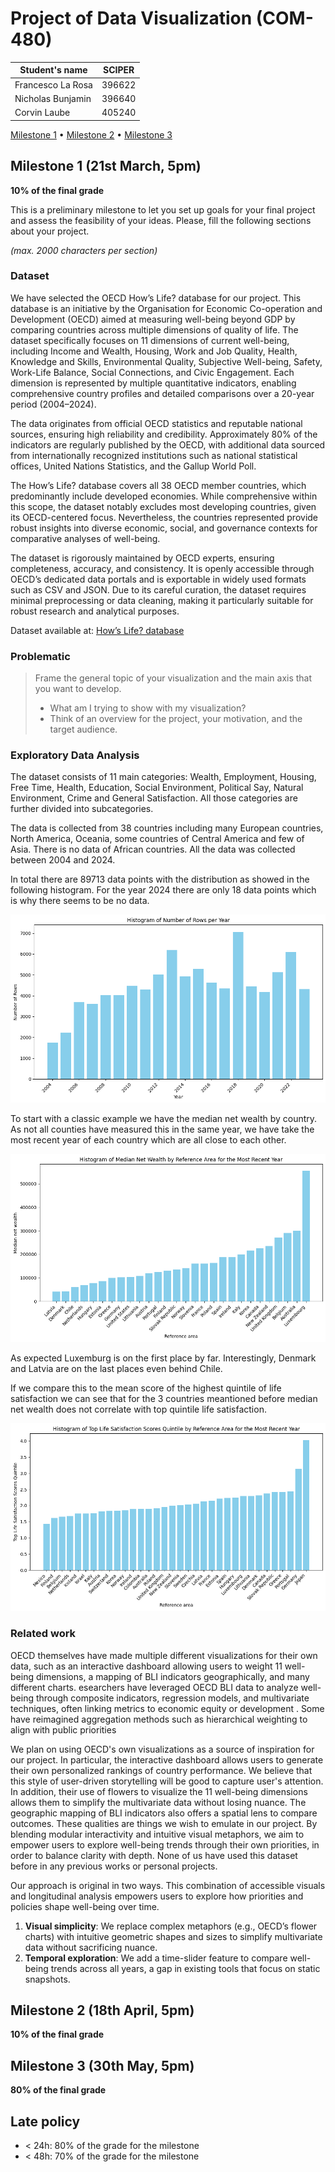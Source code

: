 # Project of Data Visualization (COM-480)

| Student's name    | SCIPER |
| ----------------- | ------ |
| Francesco La Rosa | 396622 |
| Nicholas Bunjamin | 396640 |
| Corvin Laube      | 405240 |

[Milestone 1](#milestone-1) • [Milestone 2](#milestone-2) • [Milestone 3](#milestone-3)

## Milestone 1 (21st March, 5pm)

**10% of the final grade**

This is a preliminary milestone to let you set up goals for your final project and assess the feasibility of your ideas.
Please, fill the following sections about your project.

_(max. 2000 characters per section)_

### Dataset

We have selected the OECD How’s Life? database for our project. This database is an initiative by the Organisation for Economic Co-operation and Development (OECD) aimed at measuring well-being beyond GDP by comparing countries across multiple dimensions of quality of life. The dataset specifically focuses on 11 dimensions of current well-being, including Income and Wealth, Housing, Work and Job Quality, Health, Knowledge and Skills, Environmental Quality, Subjective Well-being, Safety, Work-Life Balance, Social Connections, and Civic Engagement. Each dimension is represented by multiple quantitative indicators, enabling comprehensive country profiles and detailed comparisons over a 20-year period (2004–2024).

The data originates from official OECD statistics and reputable national sources, ensuring high reliability and credibility. Approximately 80% of the indicators are regularly published by the OECD, with additional data sourced from internationally recognized institutions such as national statistical offices, United Nations Statistics, and the Gallup World Poll.

The How’s Life? database covers all 38 OECD member countries, which predominantly include developed economies. While comprehensive within this scope, the dataset notably excludes most developing countries, given its OECD-centered focus. Nevertheless, the countries represented provide robust insights into diverse economic, social, and governance contexts for comparative analyses of well-being.

The dataset is rigorously maintained by OECD experts, ensuring completeness, accuracy, and consistency. It is openly accessible through OECD’s dedicated data portals and is exportable in widely used formats such as CSV and JSON. Due to its careful curation, the dataset requires minimal preprocessing or data cleaning, making it particularly suitable for robust research and analytical purposes.

Dataset available at: [How’s Life? database](https://data-explorer.oecd.org/vis?fs[0]=Topic%2C1%7CSociety%23SOC%23%7CWell-being%20and%20beyond%20GDP%23SOC_WEL%23&pg=0&fc=Topic&bp=true&snb=26&df[ds]=dsDisseminateFinalDMZ&df[id]=DSD_HSL%40DF_HSL_CWB&df[ag]=OECD.WISE.WDP&df[vs]=1.1&dq=.11_2%2B11_1%2B9_3%2B9_2%2B8_2%2B8_1_DEP%2B7_2%2B7_1_DEP%2B6_2_DEP%2B6_2%2B5_3%2B5_1%2B4_3%2B4_1%2B3_2%2B3_1%2B2_7%2B2_2%2B2_1%2B1_3%2B1_2%2B1_1.._T._T._T.&lom=LASTNOBSERVATIONS&lo=1&pd=%2C&to[TIME_PERIOD]=false)

### Problematic

> Frame the general topic of your visualization and the main axis that you want to develop.
>
> - What am I trying to show with my visualization?
> - Think of an overview for the project, your motivation, and the target audience.

### Exploratory Data Analysis

The dataset consists of 11 main categories: Wealth, Employment, Housing, Free Time, Health, Education, Social Environment, Political Say, Natural Environment, Crime and General Satisfaction. All those categories are further divided into subcategories.

The data is collected from 38 countries including many European countries, North America, Oceania, some countries of Central America and few of Asia. There is no data of African countries. All the data was collected between 2004 and 2024.

In total there are 89713 data points with the distribution as showed in the following histogram. For the year 2024 there are only 18 data points which is why there seems to be no data.

![Histogram of data points per year](data_per_year.png)

To start with a classic example we have the median net wealth by country. As not all counties have measured this in the same year, we have take the most recent year of each country which are all close to each other.

![Histogram of Median net wealth by country](net_wealth.png)

As expected Luxemburg is on the first place by far. Interestingly, Denmark and Latvia are on the last places even behind Chile.

If we compare this to the mean score of the highest quintile of life satisfaction we can see that for the 3 countries meantioned before median net wealth does not correlate with top quintile life satisfaction.

![Histogram of Top life satisfaction scores quintile by country](top_life_satisf.png)

### Related work

OECD themselves have made multiple different visualizations for their own data, such as an interactive dashboard allowing users to weight 11 well-being dimensions, a mapping of BLI indicators geographically, and many different charts. esearchers have leveraged OECD BLI data to analyze well-being through composite indicators, regression models, and multivariate techniques, often linking metrics to economic equity or development . Some have reimagined aggregation methods such as hierarchical weighting to align with public priorities

We plan on using OECD's own visualizations as a source of inspiration for our project. In particular, the interactive dashboard allows users to generate their own personalized rankings of country performance. We believe that this style of user-driven storytelling will be good to capture user's attention. In addition, their use of flowers to visualize the 11 well-being dimensions allows them to simplify the multivariate data without losing nuance. The geographic mapping of BLI indicators also offers a spatial lens to compare outcomes. These qualities are things we wish to emulate in our project. By blending modular interactivity and intuitive visual metaphors, we aim to empower users to explore well-being trends through their own priorities, in order to balance clarity with depth. None of us have used this dataset before in any previous works or personal projects.

Our approach is original in two ways. This combination of accessible visuals and longitudinal analysis empowers users to explore how priorities and policies shape well-being over time.
1. **Visual simplicity**: We replace complex metaphors (e.g., OECD’s flower charts) with intuitive geometric shapes and sizes to simplify multivariate data without sacrificing nuance.
2. **Temporal exploration**: We add a time-slider feature to compare well-being trends across all years, a gap in existing tools that focus on static snapshots.

## Milestone 2 (18th April, 5pm)

**10% of the final grade**

## Milestone 3 (30th May, 5pm)

**80% of the final grade**

## Late policy

- < 24h: 80% of the grade for the milestone
- < 48h: 70% of the grade for the milestone
